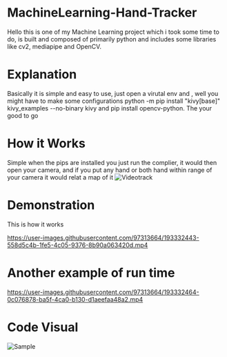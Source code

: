 # MachineLearning-Hand-Tracker
Hello this is one of my Machine Learning project which i  took some time to do, is built and composed of primarily python and includes some libraries like cv2, mediapipe and OpenCV.
# Explanation

Basically it is simple and easy to use, just open a  virutal env and , well you might have to make some configurations  python -m pip install "kivy[base]" kivy_examples --no-binary kivy  and pip install opencv-python. The your good to go

# How it Works
 Simple when the pips are installed you just run the complier, it would then open your camera, and if you put any hand or both hand within range of your camera it would relat a  map of it
 ![Videotrack](https://user-images.githubusercontent.com/97313664/193332395-a87299b6-1526-4e3b-ba55-b97e3165561b.gif)

# Demonstration

This is how it works


https://user-images.githubusercontent.com/97313664/193332443-558d5c4b-1fe5-4c05-9376-8b90a063420d.mp4

 # Another example of run time
 
 

https://user-images.githubusercontent.com/97313664/193332464-0c076878-ba5f-4ca0-b130-d1aeefaa48a2.mp4


# Code Visual



![Sample](https://user-images.githubusercontent.com/97313664/193332498-6b9f3910-f975-4f04-9ccf-711032f05e9a.png)
